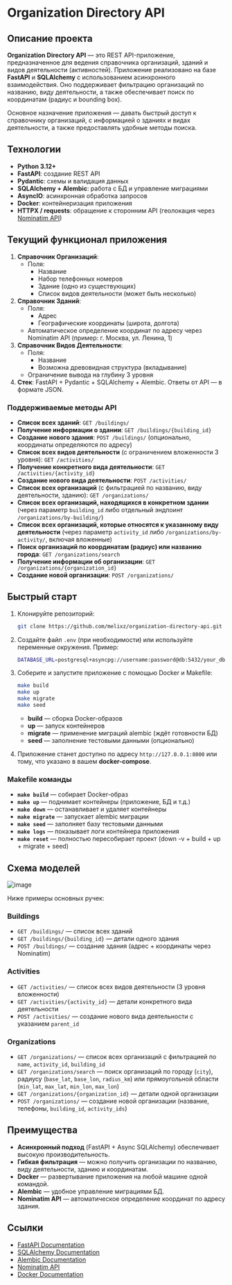 # Organization Directory API

## Описание проекта

**Organization Directory API** — это REST API-приложение, предназначенное для ведения справочника организаций, зданий и видов деятельности (активностей). Приложение реализовано на базе **FastAPI** и **SQLAlchemy** с использованием асинхронного взаимодействия. Оно поддерживает фильтрацию организаций по названию, виду деятельности, а также обеспечивает поиск по координатам (радиус и bounding box). 

Основное назначение приложения — давать быстрый доступ к справочнику организаций, с информацией о зданиях и видах деятельности, а также предоставлять удобные методы поиска.

## Технологии

- **Python 3.12+**
- **FastAPI**: создание REST API
- **Pydantic**: схемы и валидация данных
- **SQLAlchemy + Alembic**: работа с БД и управление миграциями
- **AsyncIO**: асинхронная обработка запросов
- **Docker**: контейнеризация приложения
- **HTTPX / requests**: обращение к сторонним API (геолокация через [Nominatim API](https://nominatim.org/release-docs/develop/api/Search/))

## Текущий функционал приложения

1. **Справочник Организаций**:
   - Поля:
     - Название
     - Набор телефонных номеров
     - Здание (одно из существующих)
     - Список видов деятельности (может быть несколько)
2. **Справочник Зданий**:
   - Поля:
     - Адрес
     - Географические координаты (широта, долгота)
   - Автоматическое определение координат по адресу через Nominatim API (пример: г. Москва, ул. Ленина, 1)
3. **Справочник Видов Деятельности**:
   - Поля:
     - Название
     - Возможна древовидная структура (вкладывание)
   - Ограничение вывода на глубину 3 уровня
4. **Стек**: FastAPI + Pydantic + SQLAlchemy + Alembic. Ответы от API — в формате JSON.

### Поддерживаемые методы API

- **Список всех зданий**: `GET /buildings/`
- **Получение информации о здании**: `GET /buildings/{building_id}`
- **Создание нового здания**: `POST /buildings/` (опционально, координаты определяются по адресу)
- **Список всех видов деятельности** (с ограничением вложенности 3 уровня): `GET /activities/`
- **Получение конкретного вида деятельности**: `GET /activities/{activity_id}`
- **Создание нового вида деятельности**: `POST /activities/`
- **Список всех организаций** (с фильтрацией по названию, виду деятельности, зданию): `GET /organizations/`
- **Список всех организаций, находящихся в конкретном здании** (через параметр `building_id` либо отдельный эндпоинт `/organizations/by-building/`)
- **Список всех организаций, которые относятся к указанному виду деятельности** (через параметр `activity_id` либо `/organizations/by-activity/`, включая вложенные)
- **Поиск организаций по координатам (радиус) или названию города**: `GET /organizations/search`
- **Получение информации об организации**: `GET /organizations/{organization_id}`
- **Создание новой организации**: `POST /organizations/`

## Быстрый старт

1. Клонируйте репозиторий:
   ```bash
   git clone https://github.com/melixz/organization-directory-api.git
   ```
2. Создайте файл `.env` (при необходимости) или используйте переменные окружения. Пример:
   ```bash
   DATABASE_URL=postgresql+asyncpg://username:password@db:5432/your_db
   ```
3. Соберите и запустите приложение с помощью Docker и Makefile:
   ```bash
   make build
   make up
   make migrate
   make seed
   ```
   - **build** — сборка Docker-образов
   - **up** — запуск контейнеров
   - **migrate** — применение миграций alembic (ждёт готовности БД)
   - **seed** — заполнение тестовыми данными (опционально)

4. Приложение станет доступно по адресу `http://127.0.0.1:8000` или тому, что указано в вашем **docker-compose**.

### Makefile команды

- **`make build`** — собирает Docker-образ
- **`make up`** — поднимает контейнеры (приложение, БД и т.д.)
- **`make down`** — останавливает и удаляет контейнеры
- **`make migrate`** — запускает alembic миграции
- **`make seed`** — заполняет базу тестовыми данными
- **`make logs`** — показывает логи контейнера приложения
- **`make reset`** — полностью пересобирает проект (down -v + build + up + migrate + seed)

## Схема моделей

![image](https://github.com/user-attachments/assets/d3811f40-7118-4ec0-a252-edcea97ad45b)

Ниже примеры основных ручек:

### Buildings
- `GET /buildings/` — список всех зданий
- `GET /buildings/{building_id}` — детали одного здания
- `POST /buildings/` — создание здания (адрес + координаты через Nominatim)

### Activities
- `GET /activities/` — список всех видов деятельности (3 уровня вложенности)
- `GET /activities/{activity_id}` — детали конкретного вида деятельности
- `POST /activities/` — создание нового вида деятельности с указанием `parent_id`

### Organizations
- `GET /organizations/` — список всех организаций с фильтрацией по `name`, `activity_id`, `building_id`
- `GET /organizations/search` — поиск организаций по городу (`city`), радиусу (`base_lat`, `base_lon`, `radius_km`) или прямоугольной области (`min_lat`, `max_lat`, `min_lon`, `max_lon`)
- `GET /organizations/{organization_id}` — детали одной организации
- `POST /organizations/` — создание новой организации (название, телефоны, `building_id`, `activity_ids`)

## Преимущества

- **Асинхронный подход** (FastAPI + Async SQLAlchemy) обеспечивает высокую производительность.
- **Гибкая фильтрация** — можно получить организации по названию, виду деятельности, зданию и координатам.
- **Docker** — развертывание приложения на любой машине одной командой.
- **Alembic** — удобное управление миграциями БД.
- **Nominatim API** — автоматическое определение координат по адресу здания.

## Ссылки

- [FastAPI Documentation](https://fastapi.tiangolo.com/)
- [SQLAlchemy Documentation](https://docs.sqlalchemy.org/)
- [Alembic Documentation](https://alembic.sqlalchemy.org/)
- [Nominatim API](https://nominatim.org/release-docs/develop/api/Search/)
- [Docker Documentation](https://docs.docker.com/)
